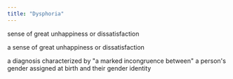 ```yaml
---
title: "Dysphoria"
---
```

sense of great unhappiness or dissatisfaction

a sense of great unhappiness or dissatisfaction

a diagnosis characterized by &quot;a marked incongruence between&quot; a person's gender assigned at birth and their gender identity

